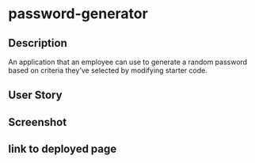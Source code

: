 # password-generator

## Description

An application that an employee can use to generate a random password based on criteria they’ve selected by modifying starter code.

## User Story

## Screenshot

## link to deployed page
